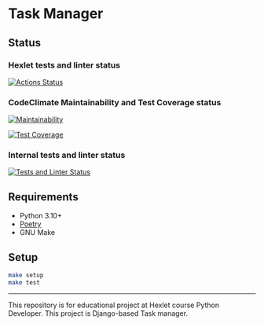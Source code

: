 # Task Manager

## Status

### Hexlet tests and linter status

[![Actions Status](https://github.com/Ky3mu40FF/python-project-52/workflows/hexlet-check/badge.svg)](https://github.com/Ky3mu40FF/python-project-52/actions)

### CodeClimate Maintainability and Test Coverage status

[![Maintainability](https://api.codeclimate.com/v1/badges/43afec8fa283efb83662/maintainability)](https://codeclimate.com/github/Ky3mu40FF/python-project-52/maintainability)

[![Test Coverage](https://api.codeclimate.com/v1/badges/43afec8fa283efb83662/test_coverage)](https://codeclimate.com/github/Ky3mu40FF/python-project-52/test_coverage)

### Internal tests and linter status

[![Tests and Linter Status](https://github.com/Ky3mu40FF/python-project-52/workflows/code-check/badge.svg)](https://github.com/Ky3mu40FF/python-project-52/actions)

## Requirements

* Python 3.10+
* [Poetry](https://python-poetry.org)
* GNU Make

## Setup

```bash
make setup
make test
```

---

This repository is for educational project at Hexlet course Python Developer.
This project is Django-based Task manager.
